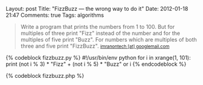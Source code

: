 Layout: post
Title: "FizzBuzz &mdash; the wrong way to do it"
Date: 2012-01-18 21:47
Comments: true
Tags: algorithms

> Write a program that prints the numbers from 1 to 100. But for multiples of
> three print "Fizz" instead of the number and for the multiples of five print
> "Buzz". For numbers which are multiples of both three and five print
> "FizzBuzz".
> <small><a href="http://imranontech.com/2007/01/24/using-fizzbuzz-to-find-developers-who-grok-coding/">imranontech [at] googlemail.com</a></small>

<!-- more -->

{% codeblock fizzbuzz.py %}
#!/usr/bin/env python
for i in xrange(1, 101):
  print (not i % 3) * "Fizz" + (not i % 5) * "Buzz" or i
{% endcodeblock %}

{% codeblock fizzbuzz.php %}
<?php
$p = "printf"; $r = "str_repeat";
for ($i = 1; $i <= 100; $i++) {
  $p("%s\n", $r($i, $p("%s%s",
      $r("Fizz", !($i % 3)), $r("Buzz", !($i % 5))) == 0));
}
{% endcodeblock %}

{% codeblock fizzbuzz.sh %}
#!/usr/bin/env bash
for i in {1..100}; do
  if   [ 0 = $(($i % 15)) ]; then echo "FizzBuzz";
  elif [ 0 = $(($i %  3)) ]; then echo "Fizz";
  elif [ 0 = $(($i %  5)) ]; then echo "Buzz";
  else                       echo $i;
  fi
done
{% endcodeblock %}
